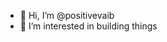 - 👋 Hi, I’m @positivevaib
- 👀 I’m interested in building things

<!---
positivevaib/positivevaib is a ✨ special ✨ repository because its `README.md` (this file) appears on your GitHub profile.
You can click the Preview link to take a look at your changes.
--->
